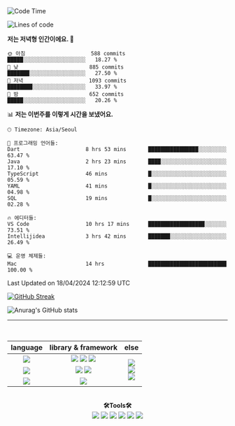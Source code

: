 <a href="https://github.com/hyeonjoonpark"></a>

<br>
<div>

<!--START_SECTION:waka-->
![Code Time](http://img.shields.io/badge/Code%20Time-61%20hrs%2024%20mins-blue)

![Lines of code](https://img.shields.io/badge/%EC%A0%80%EB%8A%94%20%EC%97%AC%ED%83%9C%EA%B9%8C%EC%A7%80%20-2.4%20million%20%EC%A4%84%EC%9D%98%20%EC%BD%94%EB%93%9C%EB%A5%BC%20%EC%9E%91%EC%84%B1%ED%96%88%EC%96%B4%EC%9A%94.-blue)

**저는 저녁형 인간이에요. 🦉** 

```text
🌞 아침                     588 commits         █████░░░░░░░░░░░░░░░░░░░░   18.27 % 
🌆 낮　                     885 commits         ███████░░░░░░░░░░░░░░░░░░   27.50 % 
🌃 저녁                     1093 commits        ████████░░░░░░░░░░░░░░░░░   33.97 % 
🌙 밤　                     652 commits         █████░░░░░░░░░░░░░░░░░░░░   20.26 % 
```


📊 **저는 이번주를 이렇게 시간을 보냈어요.** 

```text
🕑︎ Timezone: Asia/Seoul

💬 프로그래밍 언어들: 
Dart                     8 hrs 53 mins       ████████████████░░░░░░░░░   63.47 % 
Java                     2 hrs 23 mins       ████░░░░░░░░░░░░░░░░░░░░░   17.10 % 
TypeScript               46 mins             █░░░░░░░░░░░░░░░░░░░░░░░░   05.59 % 
YAML                     41 mins             █░░░░░░░░░░░░░░░░░░░░░░░░   04.98 % 
SQL                      19 mins             █░░░░░░░░░░░░░░░░░░░░░░░░   02.28 % 

🔥 에디터들: 
VS Code                  10 hrs 17 mins      ██████████████████░░░░░░░   73.51 % 
Intellijidea             3 hrs 42 mins       ███████░░░░░░░░░░░░░░░░░░   26.49 % 

💻 운영 체제들: 
Mac                      14 hrs              █████████████████████████   100.00 % 
```


 Last Updated on 18/04/2024 12:12:59 UTC
<!--END_SECTION:waka-->

<div>

 [![GitHub Streak](https://streak-stats.demolab.com/?user=hyeonjoonpark)](https://git.io/streak-stats)
 </div>

<div>
 
![Anurag's GitHub stats](https://github-readme-stats.vercel.app/api?username=hyeonjoonpark&show_icons=true&theme=radical)
</div>


---
<br>

<div align="left">
<div align="center"> 
<table style="text-align: center;">
  <thead>
    <tr>
      <th>language</th>
      <th>library & framework</th>
      <th>else</th>
    </tr>
  </thead>
  <tbody>
    <tr>
      <td><img src="https://img.shields.io/badge/Javascript-e4e94f?style=for-the-badge&logo=javascript&logoColor=white"/></td>
      <td>
        <img src="https://img.shields.io/badge/Node.js-02a100?style=for-the-badge&logo=node.js&logoColor=white"/>
        <img src="https://img.shields.io/badge/express-000000?style=for-the-badge&logo=express&logoColor=white"/>
        <img src="https://img.shields.io/badge/React-61DAFB?style=for-the-badge&logo=React&logoColor=black"/>
      </td>
      <td rowspan="4">
        <img src="https://img.shields.io/badge/MySQL-ac4534?style=for-the-badge&logo=mysql&logoColor=black"/><br>
        <img src="https://img.shields.io/badge/ORACLE-F80000?style=for-the-badge&logo=oracle&logoColor=white"/><br>
        <img src="https://img.shields.io/badge/Docker-2496ED?style=for-the-badge&logo=Docker&logoColor=white"/><br>
      </td>
    </tr>
    <tr>
      <td><img src="https://img.shields.io/badge/Java-007396?style=for-the-badge&logo=java&logoColor=white"/></td>
      <td>
        <img src="https://img.shields.io/badge/spring-6DB33F?style=for-the-badge&logo=spring&logoColor=white"/>
        <img src="https://img.shields.io/badge/JPA-90ee90?style=for-the-badge&logo=JPA&logoColor=black"/>
      </td>
    </tr>
    <tr>
      <td><img src="https://img.shields.io/badge/Dart-343939?style=for-the-badge&logo=dart&logoColor=black"/></td>
      <td><img src="https://img.shields.io/badge/Flutter-02569B?style=for-the-badge&logo=flutter&logoColor=white"/></td>
    </tr>
  </tbody>
</table>

<br>

  <div align="center">
<b>🛠Tools🛠</b>
  </div>
  <div align="center">
<img src="https://img.shields.io/badge/Visual Studio code-24acf2?style=for-the-badge&logo=visualstudiocode&logoColor=white"/>
<img src="https://img.shields.io/badge/IntelliJ-darkblue?style=for-the-badge&logo=intelliJ&logoColor=white"/>
<img src="https://img.shields.io/badge/Android Studio-24acf2?style=for-the-badge&logo=androidstudio&logoColor=white"/>
<img src="https://img.shields.io/badge/Xcode-147EFB?style=for-the-badge&logo=Xcode&logoColor=white"/>
<img src="https://img.shields.io/badge/Git-orange?style=for-the-badge&logo=Git&logoColor=white"/>
<img src="https://img.shields.io/badge/Github-black?style=for-the-badge&logo=Github&logoColor=white"/>
  </div>
  <br>

</div>


